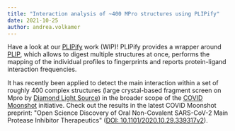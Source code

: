 ```yaml
---
title: "Interaction analysis of ~400 MPro structures using PLIPify"
date: 2021-10-25
author: andrea.volkamer
---
```


Have a look at our [PLIPify](/projects/plipify/) work (WIP)! 
PLIPify provides a wrapper around [PLIP](https://academic.oup.com/nar/article/43/W1/W443/2467865), which allows to digest multiple structures at once, performs the mapping of the individual profiles to fingerprints and reports protein-ligand interaction frequencies.

It has recently been applied to detect the main interaction within a set of roughly 400 complex structures (large crystal-based fragment screen on Mpro by [Diamond Light Source](https://www.diamond.ac.uk/covid-19/for-scientists/Main-protease-structure-and-XChem/Downloads.html)) in the broader scope of the [COVID Moonshot](https://postera.ai/moonshot) initiative.
Check out the results in the latest COVID Moonshot preprint: "Open Science Discovery of Oral Non-Covalent SARS-CoV-2 Main Protease Inhibitor Therapeutics" ([DOI: 10.1101/2020.10.29.339317v2](https://www.biorxiv.org/content/10.1101/2020.10.29.339317v2)).